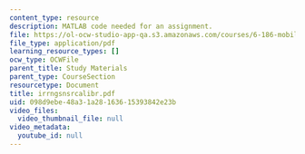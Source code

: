 ```yaml
---
content_type: resource
description: MATLAB code needed for an assignment.
file: https://ol-ocw-studio-app-qa.s3.amazonaws.com/courses/6-186-mobile-autonomous-systems-laboratory-january-iap-2005/098d9ebe48a31a28163615393842e23b_irrngsnsrcalibr.pdf
file_type: application/pdf
learning_resource_types: []
ocw_type: OCWFile
parent_title: Study Materials
parent_type: CourseSection
resourcetype: Document
title: irrngsnsrcalibr.pdf
uid: 098d9ebe-48a3-1a28-1636-15393842e23b
video_files:
  video_thumbnail_file: null
video_metadata:
  youtube_id: null
---
```

